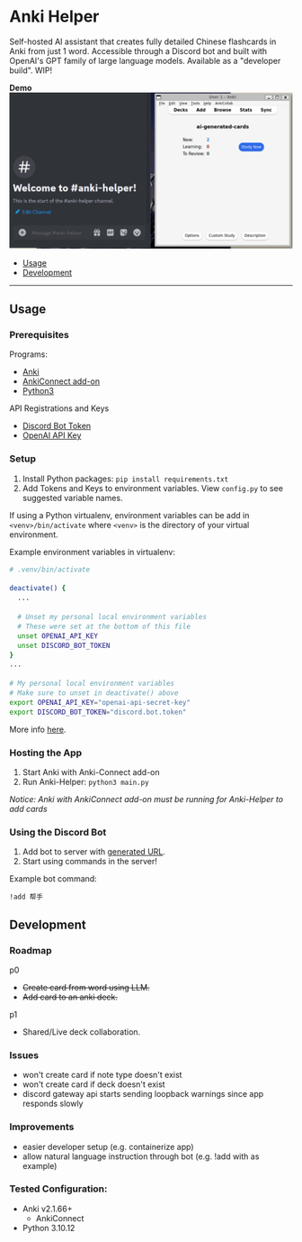 <!-- anki-helper/README.md -->

# Anki Helper

Self-hosted AI assistant that creates fully detailed Chinese flashcards in Anki from just 1 word. Accessible through a Discord bot and built with OpenAI's GPT family of large language models. Available as a "developer build". WIP!

**Demo**
![Anki-Helper Demo](demo/anki-helper-demo.gif)


- [Usage](#usage)
- [Development](#development)

---
## Usage
### Prerequisites
Programs:
- [Anki](https://apps.ankiweb.net/)
- [AnkiConnect add-on](https://ankiweb.net/shared/info/2055492159)
- [Python3](https://www.python.org/downloads/)

API Registrations and Keys
- [Discord Bot Token](https://discord.com/developers/applications)
- [OpenAI API Key](https://help.openai.com/en/articles/4936850-where-do-i-find-my-api-key)

### Setup
1. Install Python packages: `pip install requirements.txt`
2. Add Tokens and Keys to environment variables. View `config.py` to see suggested variable names.

If using a Python virtualenv, environment variables can be add in `<venv>/bin/activate` where `<venv>` is the directory of your virtual environment.

Example environment variables in virtualenv:
```sh
# .venv/bin/activate

deactivate() {
  ...

  # Unset my personal local environment variables
  # These were set at the bottom of this file
  unset OPENAI_API_KEY
  unset DISCORD_BOT_TOKEN
}
...

# My personal local environment variables
# Make sure to unset in deactivate() above
export OPENAI_API_KEY="openai-api-secret-key"
export DISCORD_BOT_TOKEN="discord.bot.token"
```
More info [here](https://stackoverflow.com/a/38645983/14514959).

### Hosting the App
1. Start Anki with Anki-Connect add-on
2. Run Anki-Helper: `python3 main.py`

*Notice: Anki with AnkiConnect add-on must be running for Anki-Helper to add cards*

### Using the Discord Bot
1. Add bot to server with [generated URL](https://discord.com/developers/docs/getting-started#step-1-creating-an-app).
2. Start using commands in the server!

Example bot command:
```
!add 帮手
```

## Development

### Roadmap
p0
- ~~Create card from word using LLM.~~
- ~~Add card to an anki deck.~~

p1
- Shared/Live deck collaboration.

### Issues
- won't create card if note type doesn't exist
- won't create card if deck doesn't exist
- discord gateway api starts sending loopback warnings since app responds slowly

### Improvements
- easier developer setup (e.g. containerize app)
- allow natural language instruction through bot (e.g. !add <word> with <sentence> as example)

### Tested Configuration:
- Anki v2.1.66+
  - AnkiConnect 
- Python 3.10.12